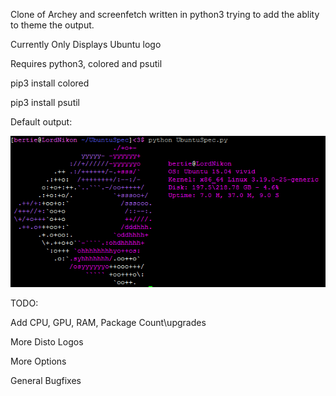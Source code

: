 Clone of Archey and screenfetch written in python3 trying to add the ablity to theme the output.

Currently Only Displays Ubuntu logo

Requires python3, colored and psutil

pip3 install colored

pip3 install psutil

Default output:

![Default Output](https://raw.githubusercontent.com/Bertieio/ubuntuSpecs/master/ENwxOJf.png)

TODO:

Add CPU, GPU, RAM, Package Count\upgrades

More Disto Logos

More Options

General Bugfixes

